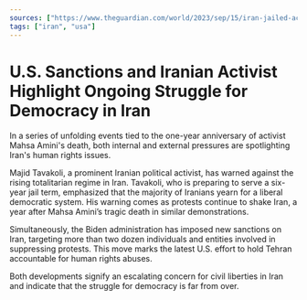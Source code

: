 ```yaml
---
sources: ["https://www.theguardian.com/world/2023/sep/15/iran-jailed-activist-majid-tavakoli-warning-totalitarianism-mahsa-amini-protests", "https://www.cnn.com/2023/09/15/politics/mahsa-amini-anniversary-sanctions/index.html"]
tags: ["iran", "usa"]
---
```


# U.S. Sanctions and Iranian Activist Highlight Ongoing Struggle for Democracy in Iran

In a series of unfolding events tied to the one-year anniversary of activist Mahsa Amini's death, both internal and external pressures are spotlighting Iran's human rights issues.

Majid Tavakoli, a prominent Iranian political activist, has warned against the rising totalitarian regime in Iran. Tavakoli, who is preparing to serve a six-year jail term, emphasized that the majority of Iranians yearn for a liberal democratic system. His warning comes as protests continue to shake Iran, a year after Mahsa Amini’s tragic death in similar demonstrations.

Simultaneously, the Biden administration has imposed new sanctions on Iran, targeting more than two dozen individuals and entities involved in suppressing protests. This move marks the latest U.S. effort to hold Tehran accountable for human rights abuses.

Both developments signify an escalating concern for civil liberties in Iran and indicate that the struggle for democracy is far from over.
